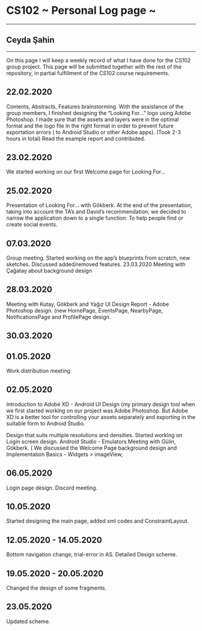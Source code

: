 # CS102 ~ Personal Log page ~
****
## Ceyda Şahin
****
On this page I will keep a weekly record of what I have done for the CS102 group project. This page will be submitted together with the rest of the repository, in partial fulfillment of the CS102 course requirements.
## 22.02.2020
Contents, Abstracts, Features brainstorming.
With the assistance of the group members, I finished designing the “Looking For…” logo using Adobe Photoshop. I made sure that the assets and layers were in the optimal format and the logo file in the right format in order to prevent future exportation errors ( to Android Studio or other Adobe apps).
(Took 2-3 hours in total)
Read the example report and contributed.

## 23.02.2020
We started working on our first Welcome page for Looking For...

## 25.02.2020
Presentation of Looking For… with Gökberk.
At the end of the presentation, taking into account the TA’s and David’s recommendation; we decided to narrow the application down to a single function: To help people find or create social events.

## 07.03.2020
Group meeting.
Started working on the app’s blueprints from scratch, new sketches.
Discussed added/removed features.
23.03.2020
Meeting with Çağatay about background design

## 28.03.2020
Meeting with Kutay, Gökberk and Yağız
UI Design Report - Adobe Photoshop design. (new HomePage, EventsPage, NearbyPage, NotificationsPage and ProfilePage design.

## 30.03.2020


## 01.05.2020
Work distribution meeting

## 02.05.2020
Introduction to Adobe XD - Android UI Design 
(my primary design tool when we first started working on our project was Adobe Photoshop. But Adobe XD is a better tool for controlling your assets separately and exporting in the suitable form to Android Studio.

Design that suits multiple resolutions and densities.
Started working on Login screen design.
Android Studio - Emulators
Meeting with Gülin, Gökberk. ( We discussed the Welcome Page background design and Implementation Basics - Widgets > imageView, 

## 06.05.2020
Login page design.
Discord meeting.

## 10.05.2020 
Started designing the main page, added xml codes and ConstraintLayout.

## 12.05.2020 - 14.05.2020
Bottom navigation change, trial-error in AS.
Detailed Design scheme.

## 19.05.2020 - 20.05.2020
Changed the design of some fragments.

## 23.05.2020 
Updated scheme.



